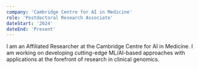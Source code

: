 ```yaml
---
company: 'Cambridge Centre for AI in Medicine'
role: 'Postdoctoral Research Associate'
dateStart: '2024'
dateEnd: 'Present'
---
```


I am an Affiliated Researcher at the Cambridge Centre for AI in Medicine. I am working on developing cutting-edge ML/AI-based approaches with applications at the forefront of research in clinical genomics.
